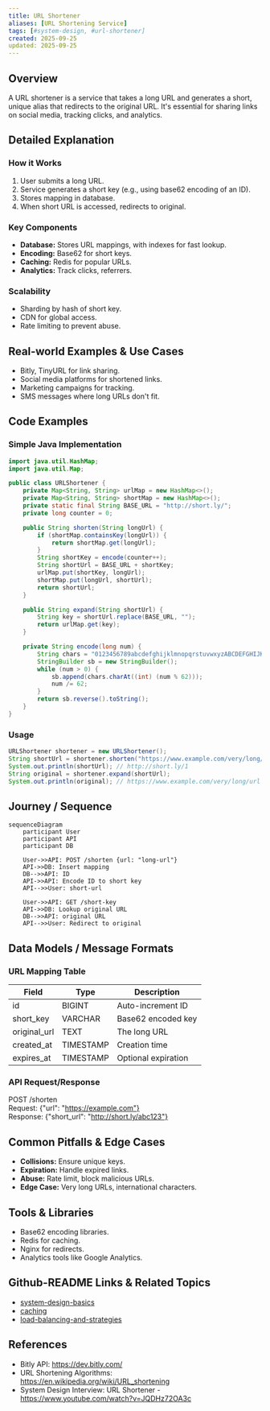 ```yaml
---
title: URL Shortener
aliases: [URL Shortening Service]
tags: [#system-design, #url-shortener]
created: 2025-09-25
updated: 2025-09-25
---
```


## Overview
A URL shortener is a service that takes a long URL and generates a short, unique alias that redirects to the original URL. It's essential for sharing links on social media, tracking clicks, and analytics.

## Detailed Explanation
### How it Works
1. User submits a long URL.
2. Service generates a short key (e.g., using base62 encoding of an ID).
3. Stores mapping in database.
4. When short URL is accessed, redirects to original.

### Key Components
- **Database:** Stores URL mappings, with indexes for fast lookup.
- **Encoding:** Base62 for short keys.
- **Caching:** Redis for popular URLs.
- **Analytics:** Track clicks, referrers.

### Scalability
- Sharding by hash of short key.
- CDN for global access.
- Rate limiting to prevent abuse.

## Real-world Examples & Use Cases
- Bitly, TinyURL for link sharing.
- Social media platforms for shortened links.
- Marketing campaigns for tracking.
- SMS messages where long URLs don't fit.

## Code Examples
### Simple Java Implementation
```java
import java.util.HashMap;
import java.util.Map;

public class URLShortener {
    private Map<String, String> urlMap = new HashMap<>();
    private Map<String, String> shortMap = new HashMap<>();
    private static final String BASE_URL = "http://short.ly/";
    private long counter = 0;

    public String shorten(String longUrl) {
        if (shortMap.containsKey(longUrl)) {
            return shortMap.get(longUrl);
        }
        String shortKey = encode(counter++);
        String shortUrl = BASE_URL + shortKey;
        urlMap.put(shortKey, longUrl);
        shortMap.put(longUrl, shortUrl);
        return shortUrl;
    }

    public String expand(String shortUrl) {
        String key = shortUrl.replace(BASE_URL, "");
        return urlMap.get(key);
    }

    private String encode(long num) {
        String chars = "0123456789abcdefghijklmnopqrstuvwxyzABCDEFGHIJKLMNOPQRSTUVWXYZ";
        StringBuilder sb = new StringBuilder();
        while (num > 0) {
            sb.append(chars.charAt((int) (num % 62)));
            num /= 62;
        }
        return sb.reverse().toString();
    }
}
```

### Usage
```java
URLShortener shortener = new URLShortener();
String shortUrl = shortener.shorten("https://www.example.com/very/long/url");
System.out.println(shortUrl); // http://short.ly/1
String original = shortener.expand(shortUrl);
System.out.println(original); // https://www.example.com/very/long/url
```

## Journey / Sequence
```mermaid
sequenceDiagram
    participant User
    participant API
    participant DB

    User->>API: POST /shorten {url: "long-url"}
    API->>DB: Insert mapping
    DB-->>API: ID
    API->>API: Encode ID to short key
    API-->>User: short-url

    User->>API: GET /short-key
    API->>DB: Lookup original URL
    DB-->>API: original URL
    API-->>User: Redirect to original
```

## Data Models / Message Formats
### URL Mapping Table
| Field | Type | Description |
|-------|------|-------------|
| id | BIGINT | Auto-increment ID |
| short_key | VARCHAR | Base62 encoded key |
| original_url | TEXT | The long URL |
| created_at | TIMESTAMP | Creation time |
| expires_at | TIMESTAMP | Optional expiration |

### API Request/Response
POST /shorten  
Request: {"url": "https://example.com"}  
Response: {"short_url": "http://short.ly/abc123"}

## Common Pitfalls & Edge Cases
- **Collisions:** Ensure unique keys.
- **Expiration:** Handle expired links.
- **Abuse:** Rate limit, block malicious URLs.
- **Edge Case:** Very long URLs, international characters.

## Tools & Libraries
- Base62 encoding libraries.
- Redis for caching.
- Nginx for redirects.
- Analytics tools like Google Analytics.

## Github-README Links & Related Topics
- [system-design-basics](../system-design-basics/)
- [caching](../caching/)
- [load-balancing-and-strategies](../load-balancing-and-strategies/)

## References
- Bitly API: https://dev.bitly.com/
- URL Shortening Algorithms: https://en.wikipedia.org/wiki/URL_shortening
- System Design Interview: URL Shortener - https://www.youtube.com/watch?v=JQDHz72OA3c